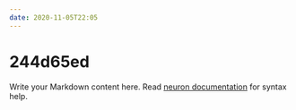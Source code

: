 ```yaml
---
date: 2020-11-05T22:05
---
```


# 244d65ed

Write your Markdown content here. Read [neuron documentation](https://neuron.zettel.page/2011404.html) for syntax help.

